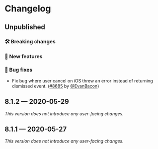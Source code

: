# Changelog

## Unpublished

### 🛠 Breaking changes

### 🎉 New features

### 🐛 Bug fixes

- Fix bug where user cancel on iOS threw an error instead of returning dismissed event. ([#8685](https://github.com/expo/expo/pull/8685) by [@EvanBacon](https://github.com/EvanBacon))

## 8.1.2 — 2020-05-29

*This version does not introduce any user-facing changes.*

## 8.1.1 — 2020-05-27

*This version does not introduce any user-facing changes.*
